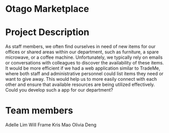 # Otago Marketplace

# Project Description
As staff members, we often find ourselves in need of new items for our offices or shared areas
within our department, such as furniture, a spare microwave, or a coffee machine. Unfortunately,
we typically rely on emails or conversations with colleagues to discover the availability of these
items. It would be more efficient if we had a web application similar to TradeMe, where both staff
and administrative personnel could list items they need or want to give away. This would help us to
more easily connect with each other and ensure that available resources are being utilized
effectively. Could you develop such a app for our department?

# Team members
Adelle Lim
Will Frame
Kris Mao
Olivia Deng
